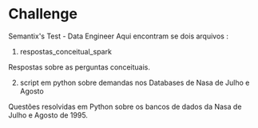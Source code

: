 # Challenge
Semantix's Test - Data Engineer
Aqui encontram se dois arquivos :

1. respostas_conceitual_spark

Respostas sobre as perguntas conceituais.

2. script em python sobre demandas nos Databases de Nasa de Julho e Agosto 

Questões resolvidas em Python sobre os bancos de dados da Nasa de Julho e Agosto de 1995.
